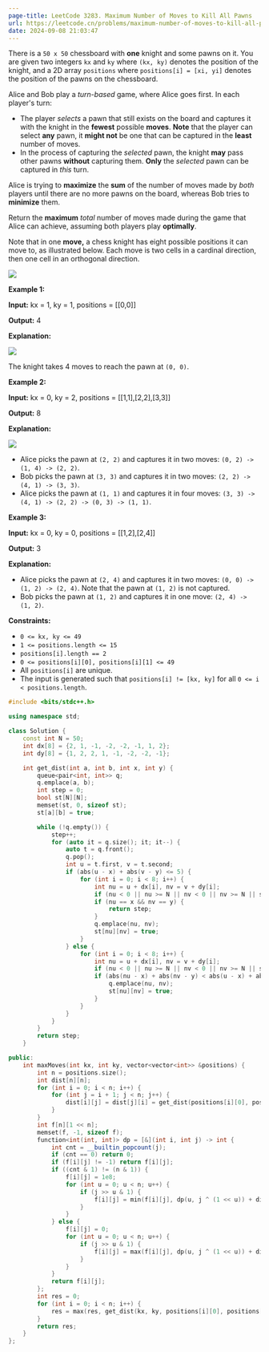 ```yaml
---
page-title: LeetCode 3283. Maximum Number of Moves to Kill All Pawns
url: https://leetcode.cn/problems/maximum-number-of-moves-to-kill-all-pawns/description/
date: 2024-09-08 21:03:47
---
```

There is a `50 x 50` chessboard with **one** knight and some pawns on it. You are given two integers `kx` and `ky` where `(kx, ky)` denotes the position of the knight, and a 2D array `positions` where `positions[i] = [xi, yi]` denotes the position of the pawns on the chessboard.

Alice and Bob play a *turn-based* game, where Alice goes first. In each player's turn:

-   The player *selects* a pawn that still exists on the board and captures it with the knight in the **fewest** possible **moves**. **Note** that the player can select **any** pawn, it **might not** be one that can be captured in the **least** number of moves.
-   In the process of capturing the *selected* pawn, the knight **may** pass other pawns **without** capturing them. **Only** the *selected* pawn can be captured in *this* turn.

Alice is trying to **maximize** the **sum** of the number of moves made by *both* players until there are no more pawns on the board, whereas Bob tries to **minimize** them.

Return the **maximum** *total* number of moves made during the game that Alice can achieve, assuming both players play **optimally**.

Note that in one **move,** a chess knight has eight possible positions it can move to, as illustrated below. Each move is two cells in a cardinal direction, then one cell in an orthogonal direction.

![](https://assets.leetcode.com/uploads/2024/08/01/chess_knight.jpg)

**Example 1:**

**Input:** kx = 1, ky = 1, positions = \[\[0,0\]\]

**Output:** 4

**Explanation:**

![](https://assets.leetcode.com/uploads/2024/08/16/gif3.gif)

The knight takes 4 moves to reach the pawn at `(0, 0)`.

**Example 2:**

**Input:** kx = 0, ky = 2, positions = \[\[1,1\],\[2,2\],\[3,3\]\]

**Output:** 8

**Explanation:**

**![](https://assets.leetcode.com/uploads/2024/08/16/gif4.gif)**

-   Alice picks the pawn at `(2, 2)` and captures it in two moves: `(0, 2) -> (1, 4) -> (2, 2)`.
-   Bob picks the pawn at `(3, 3)` and captures it in two moves: `(2, 2) -> (4, 1) -> (3, 3)`.
-   Alice picks the pawn at `(1, 1)` and captures it in four moves: `(3, 3) -> (4, 1) -> (2, 2) -> (0, 3) -> (1, 1)`.

**Example 3:**

**Input:** kx = 0, ky = 0, positions = \[\[1,2\],\[2,4\]\]

**Output:** 3

**Explanation:**

-   Alice picks the pawn at `(2, 4)` and captures it in two moves: `(0, 0) -> (1, 2) -> (2, 4)`. Note that the pawn at `(1, 2)` is not captured.
-   Bob picks the pawn at `(1, 2)` and captures it in one move: `(2, 4) -> (1, 2)`.

**Constraints:**

-   `0 <= kx, ky <= 49`
-   `1 <= positions.length <= 15`
-   `positions[i].length == 2`
-   `0 <= positions[i][0], positions[i][1] <= 49`
-   All `positions[i]` are unique.
-   The input is generated such that `positions[i] != [kx, ky]` for all `0 <= i < positions.length`.

```cpp
#include <bits/stdc++.h>

using namespace std;

class Solution {
    const int N = 50;
    int dx[8] = {2, 1, -1, -2, -2, -1, 1, 2};
    int dy[8] = {1, 2, 2, 1, -1, -2, -2, -1};

    int get_dist(int a, int b, int x, int y) {
        queue<pair<int, int>> q;
        q.emplace(a, b);
        int step = 0;
        bool st[N][N];
        memset(st, 0, sizeof st);
        st[a][b] = true;

        while (!q.empty()) {
            step++;
            for (auto it = q.size(); it; it--) {
                auto t = q.front();
                q.pop();
                int u = t.first, v = t.second;
                if (abs(u - x) + abs(v - y) <= 5) {
                    for (int i = 0; i < 8; i++) {
                        int nu = u + dx[i], nv = v + dy[i];
                        if (nu < 0 || nu >= N || nv < 0 || nv >= N || st[nu][nv]) continue;
                        if (nu == x && nv == y) {
                            return step;
                        }
                        q.emplace(nu, nv);
                        st[nu][nv] = true;
                    }
                } else {
                    for (int i = 0; i < 8; i++) {
                        int nu = u + dx[i], nv = v + dy[i];
                        if (nu < 0 || nu >= N || nv < 0 || nv >= N || st[nu][nv]) continue;
                        if (abs(nu - x) + abs(nv - y) < abs(u - x) + abs(v - y)) {
                            q.emplace(nu, nv);
                            st[nu][nv] = true;
                        }
                    }
                }
            }
        }
        return step;
    }

public:
    int maxMoves(int kx, int ky, vector<vector<int>> &positions) {
        int n = positions.size();
        int dist[n][n];
        for (int i = 0; i < n; i++) {
            for (int j = i + 1; j < n; j++) {
                dist[i][j] = dist[j][i] = get_dist(positions[i][0], positions[i][1], positions[j][0], positions[j][1]);
            }
        }
        int f[n][1 << n];
        memset(f, -1, sizeof f);
        function<int(int, int)> dp = [&](int i, int j) -> int {
            int cnt = __builtin_popcount(j);
            if (cnt == 0) return 0;
            if (f[i][j] != -1) return f[i][j];
            if ((cnt & 1) != (n & 1)) {
                f[i][j] = 1e8;
                for (int u = 0; u < n; u++) {
                    if (j >> u & 1) {
                        f[i][j] = min(f[i][j], dp(u, j ^ (1 << u)) + dist[i][u]);
                    }
                }
            } else {
                f[i][j] = 0;
                for (int u = 0; u < n; u++) {
                    if (j >> u & 1) {
                        f[i][j] = max(f[i][j], dp(u, j ^ (1 << u)) + dist[i][u]);
                    }
                }
            }
            return f[i][j];
        };
        int res = 0;
        for (int i = 0; i < n; i++) {
            res = max(res, get_dist(kx, ky, positions[i][0], positions[i][1]) + dp(i, ((1 << n) - 1) ^ (1 << i)));
        }
        return res;
    }
};
```